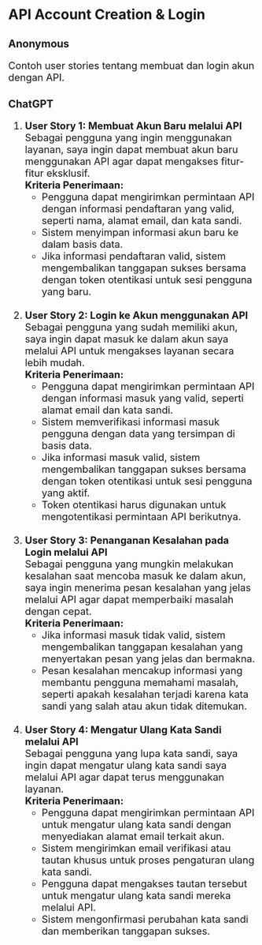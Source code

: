 <h1>API Account Creation & Login</h1></hr>

<h2><b>Anonymous</b></h2>
<p style="font-size: 20px">Contoh user stories tentang membuat dan login akun dengan API.</p>

<h2><b>ChatGPT</b></h2>
<p>
<ol style="font-size: 20px">
<li><b>User Story 1: Membuat Akun Baru melalui API</b></br>
    Sebagai pengguna yang ingin menggunakan layanan, saya ingin dapat membuat akun baru menggunakan API agar dapat mengakses fitur-fitur eksklusif.</br>
    <b>Kriteria Penerimaan:</b></br>
    <ul>
        <li>Pengguna dapat mengirimkan permintaan API dengan informasi pendaftaran yang valid, seperti nama, alamat email, dan kata sandi.
        <li>Sistem menyimpan informasi akun baru ke dalam basis data.
        <li>Jika informasi pendaftaran valid, sistem mengembalikan tanggapan sukses bersama dengan token otentikasi untuk sesi pengguna yang baru.
    </li></ul><br>
<li><b>User Story 2: Login ke Akun menggunakan API</b></br>
    Sebagai pengguna yang sudah memiliki akun, saya ingin dapat masuk ke dalam akun saya melalui API untuk mengakses layanan secara lebih mudah.</br>
    <b>Kriteria Penerimaan:</b></br>
    <ul>
        <li>Pengguna dapat mengirimkan permintaan API dengan informasi masuk yang valid, seperti alamat email dan kata sandi.
        <li>Sistem memverifikasi informasi masuk pengguna dengan data yang tersimpan di basis data.
        <li>Jika informasi masuk valid, sistem mengembalikan tanggapan sukses bersama dengan token otentikasi untuk sesi pengguna yang aktif.
        <li>Token otentikasi harus digunakan untuk mengotentikasi permintaan API berikutnya.
    </li></ul><br>
<li><b>User Story 3: Penanganan Kesalahan pada Login melalui API</b></br>
    Sebagai pengguna yang mungkin melakukan kesalahan saat mencoba masuk ke dalam akun, saya ingin menerima pesan kesalahan yang jelas melalui API agar dapat memperbaiki masalah dengan cepat.</br>
    <b>Kriteria Penerimaan:</b></br>
    <ul>
        <li>Jika informasi masuk tidak valid, sistem mengembalikan tanggapan kesalahan yang menyertakan pesan yang jelas dan bermakna.
        <li>Pesan kesalahan mencakup informasi yang membantu pengguna memahami masalah, seperti apakah kesalahan terjadi karena kata sandi yang salah atau akun tidak ditemukan.
    </li></ul><br>
<li><b>User Story 4: Mengatur Ulang Kata Sandi melalui API</b></br>
    Sebagai pengguna yang lupa kata sandi, saya ingin dapat mengatur ulang kata sandi saya melalui API agar dapat terus menggunakan layanan.</br>
    <b>Kriteria Penerimaan:</b></br>
    <ul>
        <li>Pengguna dapat mengirimkan permintaan API untuk mengatur ulang kata sandi dengan menyediakan alamat email terkait akun.
        <li>Sistem mengirimkan email verifikasi atau tautan khusus untuk proses pengaturan ulang kata sandi.
        <li>Pengguna dapat mengakses tautan tersebut untuk mengatur ulang kata sandi mereka melalui API.
        <li>Sistem mengonfirmasi perubahan kata sandi dan memberikan tanggapan sukses.
    </li></ul><br>
</li></ol></p>